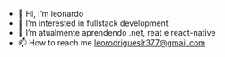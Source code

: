 - 👋 Hi, I’m leonardo
- 👀 I’m interested in fullstack development
- 🌱 I’m atualmente aprendendo .net, reat e react-native
- 📫 How to reach me leorodrigueslr377@gmail.com

<!---
leonardorodriguess/leonardorodriguess is a ✨ special ✨ repository because its `README.md` (this file) appears on your GitHub profile.
You can click the Preview link to take a look at your changes.
--->
